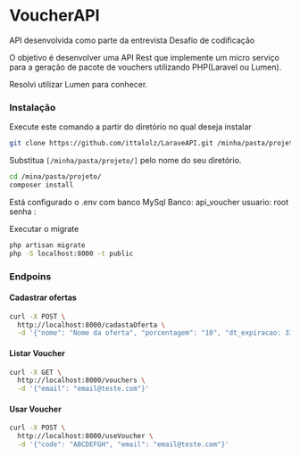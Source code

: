 # VoucherAPI

API desenvolvida como parte da entrevista
Desafio de codificação

O objetivo é desenvolver uma API Rest que implemente um micro serviço para a geração de pacote de vouchers utilizando PHP(Laravel ou Lumen).

Resolvi utilizar Lumen para conhecer.
### Instalação

Execute este comando a partir do diretório no qual deseja instalar

```sh
git clone https://github.com/ittalolz/LaraveAPI.git /minha/pasta/projeto/
```

Substitua `[/minha/pasta/projeto/]` pelo nome do seu diretório.

```sh
cd /mina/pasta/projeto/
composer install
```

Está configurado o .env com banco MySql 
Banco: api_voucher
usuario: root
senha :

Executar o migrate

```sh
php artisan migrate
php -S localhost:8000 -t public
```

### Endpoins

#### Cadastrar ofertas

```sh
curl -X POST \
  http://localhost:8000/cadastaOferta \
  -d '{"nome": "Nome da oferta", "porcentagem": "10", "dt_expiracao: 31/12/2020"}'
```

#### Listar Voucher

```sh
curl -X GET \
  http://localhost:8000/vouchers \
  -d '{"email": "email@teste.com"}'
```

#### Usar Voucher

```sh
curl -X POST \
  http://localhost:8000/useVoucher \
  -d '{"code": "ABCDEFGH", "email": "email@teste.com"}'
```

